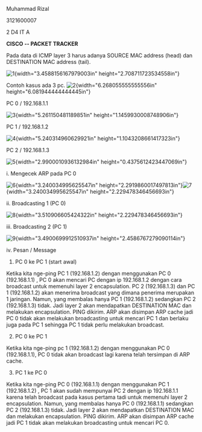 Muhammad Rizal

3121600007

2 D4 IT A

**CISCO -- PACKET TRACKER**

Pada data di ICMP layer 3 harus adanya SOURCE MAC address (head) dan
DESTINATION MAC address (tail).

![1](https://raw.githubusercontent.com/rizal15D/Tugas-Pratikum-Konsep-Jaringan-/main/Laporan%20CISCO/assets/image1.png){width="3.4588156167979003in"
height="2.708711723534558in"}

Contoh kasus ada 3 pc.
![2](https://github.com/rizal15D/Tugas-Pratikum-Konsep-Jaringan-/tree/main/Laporan%20CISCO/assets/image2.png){width="6.268055555555556in"
height="6.081944444444445in"}

PC 0 / 192.168.1.1

![3](https://github.com/rizal15D/Tugas-Pratikum-Konsep-Jaringan-/tree/main/Laporan%20CISCO/assets/image3.png){width="5.261150481189851in"
height="1.1459930008748906in"}

PC 1 / 192.168.1.2

![4](https://github.com/rizal15D/Tugas-Pratikum-Konsep-Jaringan-/tree/main/Laporan%20CISCO/assets/image4.png){width="5.240314960629921in"
height="1.1043208661417323in"}

PC 2 / 192.168.1.3

![5](https://github.com/rizal15D/Tugas-Pratikum-Konsep-Jaringan-/tree/main/Laporan%20CISCO/assets/image5.png){width="2.9900010936132984in"
height="0.4375612423447069in"}

i.  Mengecek ARP pada PC 0

![6](https://github.com/rizal15D/Tugas-Pratikum-Konsep-Jaringan-/tree/main/Laporan%20CISCO/assets/image6.png){width="3.240034995625547in"
height="2.2919860017497813in"}![7](https://github.com/rizal15D/Tugas-Pratikum-Konsep-Jaringan-/tree/main/Laporan%20CISCO/assets.png){width="3.240034995625547in"
height="2.229478346456693in"}

ii. Broadcasting 1 (PC 0)

![8](https://github.com/rizal15D/Tugas-Pratikum-Konsep-Jaringan-/tree/main/Laporan%20CISCO/assets/image8.png){width="3.510906605424322in"
height="2.229478346456693in"}

iii. Broadcasting 2 (PC 1)

![9](https://github.com/rizal15D/Tugas-Pratikum-Konsep-Jaringan-/tree/main/Laporan%20CISCO/assets/image9.png){width="3.4900699912510937in"
height="2.4586767279090114in"}

iv. Pesan / Message


1.  PC 0 ke PC 1 (start awal)

Ketika kita nge-ping PC 1 (192.168.1.2) dengan menggunakan PC 0
(192.168.1.1) , PC 0 akan mencari PC dengan ip 192.168.1.2 dengan cara
broadcast untuk memenuhi layer 2 encapsulation. PC 2 (192.168.1.3) dan
PC 1 (192.168.1.2) akan menerima broadcast yang dimana penerima
merupakan 1 jaringan. Namun, yang membalas hanya PC 1 (192.168.1.2)
sedangkan PC 2 (192.168.1.3) tidak. Jadi layer 2 akan mendapatkan
DESTINATION MAC dan melakukan encapsulation. PING dikirim. ARP akan
disimpan ARP cache jadi PC 0 tidak akan melakukan broadcasting untuk
mencari PC 1 dan berlaku juga pada PC 1 sehingga PC 1 tidak perlu
melakukan broadcast.

2.  PC 0 ke PC 1

Ketika kita nge-ping pc 1 (192.168.1.2) dengan menggunakan PC 0
(192.168.1.1), PC 0 tidak akan broadcast lagi karena telah tersimpan di
ARP cache.

3.  PC 1 ke PC 0

Ketika kita nge-ping PC 0 (192.168.1.1) dengan menggunakan PC 1
(192.168.1.2) , PC 1 akan sudah mempunyai PC 2 dengan ip 192.168.1.1
karena telah broadcast pada kasus pertama tadi untuk memenuhi layer 2
encapsulation. Namun, yang membalas hanya PC 0 (192.168.1.1) sedangkan
PC 2 (192.168.1.3) tidak. Jadi layer 2 akan mendapatkan DESTINATION MAC
dan melakukan encapsulation. PING dikirim. ARP akan disimpan ARP cache
jadi PC 1 tidak akan melakukan broadcasting untuk mencari PC 0.
